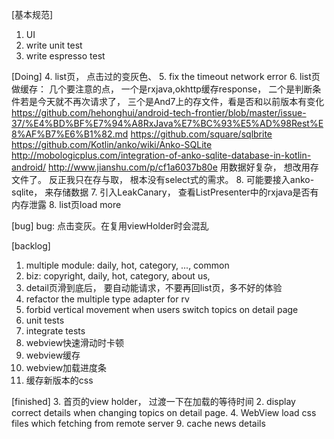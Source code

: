 [基本规范]
1. UI
2. write unit test
3. write espresso test

[Doing]
4. list页， 点击过的变灰色、
5. fix the timeout network error
6. list页做缓存：  几个要注意的点， 一个是rxjava,okhttp缓存response， 二个是判断条件若是今天就不再次请求了， 三个是And7上的存文件，看是否和以前版本有变化 https://github.com/hehonghui/android-tech-frontier/blob/master/issue-37/%E4%BD%BF%E7%94%A8RxJava%E7%BC%93%E5%AD%98Rest%E8%AF%B7%E6%B1%82.md
https://github.com/square/sqlbrite
https://github.com/Kotlin/anko/wiki/Anko-SQLite
http://mobologicplus.com/integration-of-anko-sqlite-database-in-kotlin-android/
http://www.jianshu.com/p/cf1a6037b80e
用数据好复杂， 想改用存文件了。 反正我只在存与取， 根本没有select式的需求。
8. 可能要接入anko-sqlite， 来存储数据
7. 引入LeakCanary， 查看ListPresenter中的rxjava是否有内存泄露
8. list页load more

[bug]
bug: 点击变灰。在复用viewHolder时会混乱

[backlog]
1. multiple module: daily, hot, category, ...,  common
2. biz: copyright, daily, hot, category, about us,
3. detail页滑到底后， 要自动能请求，不要再回list页，多不好的体验
5. refactor the multiple type adapter for rv
6. forbid vertical movement when users switch topics on detail page
7. unit tests
8. integrate tests
9. webview快速滑动时卡顿
10. webview缓存
11. webview加载进度条
12. 缓存新版本的css

[finished]
3. 首页的view holder， 过渡一下在加载的等待时间
2. display correct details when changing topics on detail page.
4. WebView load css files which fetching from remote server
9. cache news details